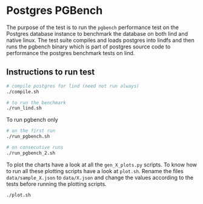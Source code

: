 # Postgres PGBench

The purpose of the test is to run the `pgbench` performance test on the Postgres database instance to benchmark the database on both lind and native linux. The test suite compiles and loads postgres into lindfs and then runs the pgbench binary which is part of postgres source code to performance the postgres benchmark tests on lind.

## Instructions to run test

```sh
# compile postgres for lind (need not run always)
./compile.sh

# to run the benchmark
./run_lind.sh
```

To run pgbench only
```sh
# on the first run
./run_pgbench.sh

# on consecutive runs
./run_pgbench_2.sh
```

To plot the charts have a look at all the `gen_X_plots.py` scripts. To know how to run all these plotting scripts have a look at `plot.sh`. Rename the files `data/sample_X.json` to `data/X.json` and change the values according to the tests before running the plotting scripts.
```sh
./plot.sh
```


